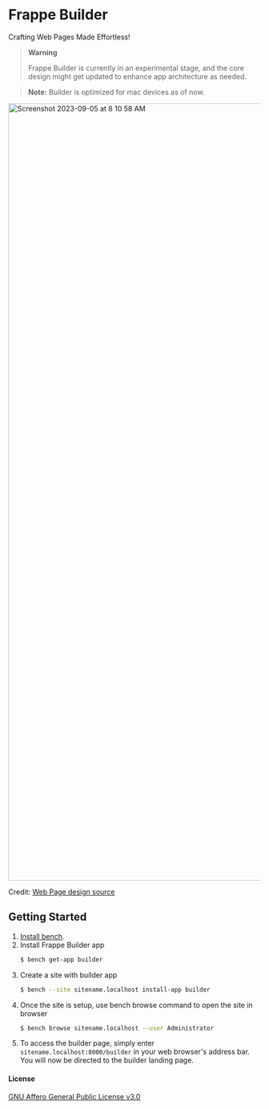 # Frappe Builder

Crafting Web Pages Made Effortless!

> **Warning**
>
> Frappe Builder is currently in an experimental stage, and the core design might get updated to enhance app architecture as needed.


> **Note:** Builder is optimized for mac devices as of now. 

<img width="1552" alt="Screenshot 2023-09-05 at 8 10 58 AM" src="https://github.com/frappe/builder/assets/13928957/da873bf4-30d5-4304-97da-7cb22901acc0">

Credit: [Web Page design source](https://www.figma.com/community/file/949266436474872912)


## Getting Started

1. [Install bench](https://github.com/frappe/bench).
2. Install Frappe Builder app
	```sh
	$ bench get-app builder
	```
3. Create a site with builder app
	```sh
	$ bench --site sitename.localhost install-app builder
	```
4. Once the site is setup, use bench browse command to open the site in browser
	```sh
	$ bench browse sitename.localhost --user Administrator
	```
5. To access the builder page, simply enter `sitename.localhost:8000/builder` in your web browser's address bar. You will now be directed to the builder landing page.


#### License

[GNU Affero General Public License v3.0](LICENSE)
